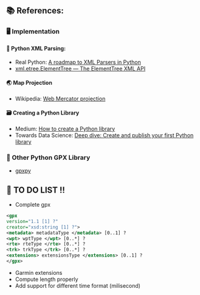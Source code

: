 ## 📚 References:

### 🖥️ Implementation

#### 💾 Python XML Parsing:
- Real Python: [A roadmap to XML Parsers in Python](https://realpython.com/python-xml-parser/#learn-about-xml-parsers-in-pythons-standard-library)
- [xml.etree.ElementTree — The ElementTree XML API](https://docs.python.org/3/library/xml.etree.elementtree.html)
<!-- - https://python.doctor/page-xml-python-xpath -->

#### 🌏 Map Projection
- Wikipedia: [Web Mercator projection](https://en.wikipedia.org/wiki/Web_Mercator_projection)

#### 🗃️ Creating a Python Library
- Medium: [How to create a Python library](https://medium.com/analytics-vidhya/how-to-create-a-python-library-7d5aea80cc3f)
- Towards Data Science: [Deep dive: Create and publish your first Python library](https://towardsdatascience.com/deep-dive-create-and-publish-your-first-python-library-f7f618719e14)

### 🧭 Other Python GPX Library
- [gpxpy](https://github.com/tkrajina/gpxpy)

## 📝 TO DO LIST !!
- Complete gpx
```xml
<gpx
version="1.1 [1] ?"
creator="xsd:string [1] ?">
<metadata> metadataType </metadata> [0..1] ?
<wpt> wptType </wpt> [0..*] ?
<rte> rteType </rte> [0..*] ?
<trk> trkType </trk> [0..*] ?
<extensions> extensionsType </extensions> [0..1] ?
</gpx>
```
- Garmin extensions
- Compute length properly
- Add support for different time format (milisecond)
